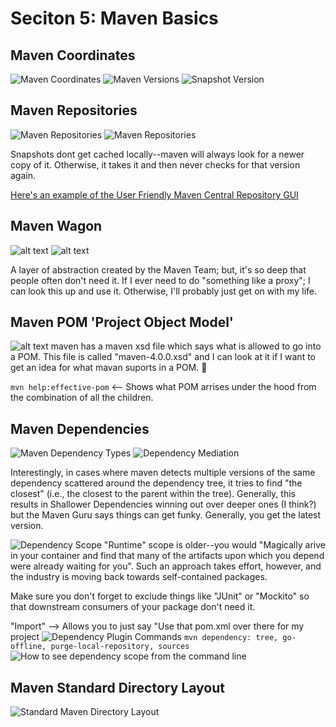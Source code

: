 # Seciton 5: Maven Basics
## Maven Coordinates
![Maven Coordinates](image.png)
![Maven Versions](image-1.png)
![Snapshot Version](image-2.png)

## Maven Repositories
![Maven Repositories](image-3.png)
![Maven Repositories](image-4.png)

Snapshots dont get cached locally--maven will always look for a newer copy of it. Otherwise, it takes it and then never checks for that version again.

[Here's an example of the User Friendly Maven Central Repository GUI](https://mvnrepository.com/artifact/com.google.android.material/compose-theme-adapter-3/1.1.0)

## Maven Wagon
![alt text](image-5.png)
![alt text](image-6.png)

A layer of abstraction created by the Maven Team; but, it's so deep that people often don't need it.
If I ever need to do "something like a proxy"; I can look this up and use it. Otherwise, I'll probably just get on with my life. 

## Maven POM 'Project Object Model'
![alt text](image-7.png)
maven has a maven xsd file which says what is allowed to go into a POM.
This file is called "maven-4.0.0.xsd" and I can look at it if I want to get an idea for what mavan suports in a POM. 🤔

`mvn help:effective-pom` <-- Shows what POM arrises under the hood from the combination of all the children.

## Maven Dependencies
![Maven Dependency Types](image-8.png)
![Dependency Mediation](image-9.png)

Interestingly, in cases where maven detects multiple versions of the same dependency scattered around the dependency tree, it tries to find "the closest" (i.e., the closest to the parent within the tree). Generally, this results in Shallower Dependencies winning out over deeper ones (I think?) but the Maven Guru says things can get funky. Generally, you get the latest version. 

![Dependency Scope](image-10.png)
"Runtime" scope is older--you would "Magically arive in your container and find that many of the artifacts upon which you depend were already waiting for you". Such an approach takes effort, however, and the industry is moving back towards self-contained packages. 

Make sure you don't forget to exclude things like "JUnit" or "Mockito" so that downstream consumers of your package don't need it.

"Import" --> Allows you to just say "Use that pom.xml over there for my project
![Dependency Plugin Commands](image-11.png)
`mvn dependency: tree, go-offline, purge-local-repository, sources`
![How to see dependency scope from the command line](image-12.png)

## Maven Standard Directory Layout
![Standard Maven Directory Layout](image-13.png)